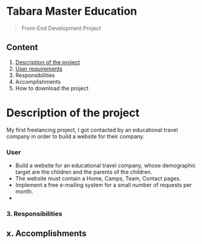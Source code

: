 # Tabara Master Education
> Front-End Development Project

## Content
1. [Description of the project](#description-of-the-project)
2. [User requirements](###User)
3. Responsibilities
4. Accomplishments
5. How to download the project

# Description of the project
My first freelancing project, I got contacted by an educational travel company in order to build a website for their company.

### User
- Build a website for an educational travel company, whose demographic target are the children and the parents of the children.
- The website must contain a Home, Camps, Team, Contact pages.
- Implement a free e-mailing system for a small number of requests per month.
- 

### 3. Responsibilities


## x. Accomplishments

## 
